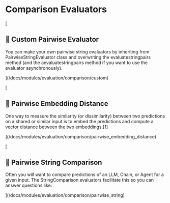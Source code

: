 Comparison Evaluators
=====================

[

📄️ Custom Pairwise Evaluator
-----------------------------

You can make your own pairwise string evaluators by inheriting from PairwiseStringEvaluator class and overwriting the evaluatestringpairs method (and the aevaluatestringpairs method if you want to use the evaluator asynchronously).

](/docs/modules/evaluation/comparison/custom)

[

📄️ Pairwise Embedding Distance
-------------------------------

One way to measure the similarity (or dissimilarity) between two predictions on a shared or similar input is to embed the predictions and compute a vector distance between the two embeddings.\[1\]

](/docs/modules/evaluation/comparison/pairwise_embedding_distance)

[

📄️ Pairwise String Comparison
------------------------------

Often you will want to compare predictions of an LLM, Chain, or Agent for a given input. The StringComparison evaluators facilitate this so you can answer questions like:

](/docs/modules/evaluation/comparison/pairwise_string)